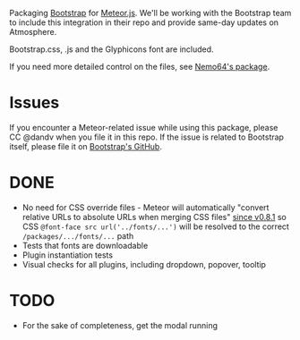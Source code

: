 Packaging [Bootstrap](http://getbootstrap.com) for [Meteor.js](http://meteor.com).
We'll be working with the Bootstrap team to include this integration in their repo
and provide same-day updates on Atmosphere.

Bootstrap.css, .js and the Glyphicons font are included.

If you need more detailed control on the files, see [Nemo64's package](https://github.com/Nemo64/meteor-bootstrap).


# Issues

If you encounter a Meteor-related issue while using this package, please CC @dandv when you file it in this repo.
If the issue is related to Bootstrap itself, please file it on [Bootstrap's GitHub](https://github.com/twbs/bootstrap/issues).


# DONE

* No need for CSS override files - Meteor will automatically "convert relative URLs to absolute URLs
  when merging CSS files" [since v0.8.1](https://github.com/meteor/meteor/blob/b96c5d7962a9e59b9efaeb93eb81020e0548e378/History.md#v081)
  so CSS `@font-face src url('../fonts/...')` will be resolved to the correct `/packages/.../fonts/...` path
* Tests that fonts are downloadable
* Plugin instantiation tests
* Visual checks for all plugins, including dropdown, popover, tooltip


# TODO

* For the sake of completeness, get the modal running
